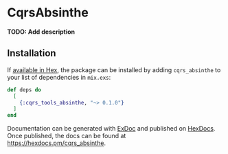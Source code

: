 # CqrsAbsinthe

**TODO: Add description**

## Installation

If [available in Hex](https://hex.pm/docs/publish), the package can be installed
by adding `cqrs_absinthe` to your list of dependencies in `mix.exs`:

```elixir
def deps do
  [
    {:cqrs_tools_absinthe, "~> 0.1.0"}
  ]
end
```

Documentation can be generated with [ExDoc](https://github.com/elixir-lang/ex_doc)
and published on [HexDocs](https://hexdocs.pm). Once published, the docs can
be found at <https://hexdocs.pm/cqrs_absinthe>.

